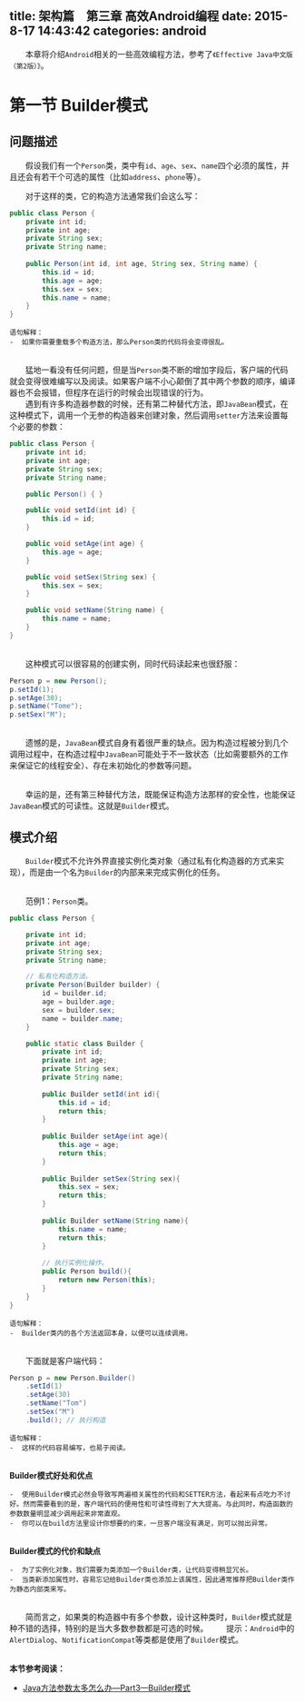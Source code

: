 title: 架构篇　第三章 高效Android编程
date: 2015-8-17 14:43:42
categories: android
---
　　本章将介绍`Android`相关的一些高效编程方法，参考了`《Effective Java中文版（第2版）》`。

# 第一节 Builder模式 #

## 问题描述 ##
　　假设我们有一个`Person`类，类中有`id`、`age`、`sex`、`name`四个必须的属性，并且还会有若干个可选的属性（比如`address`、`phone`等）。

　　对于这样的类，它的构造方法通常我们会这么写：
``` java
public class Person {
    private int id;
    private int age;
    private String sex;
    private String name;
	
    public Person(int id, int age, String sex, String name) {
        this.id = id;
        this.age = age;
        this.sex = sex;
        this.name = name;
    }
}
```
    语句解释：
    -  如果你需要重载多个构造方法，那么Person类的代码将会变得很乱。

<br>　　猛地一看没有任何问题，但是当`Person`类不断的增加字段后，客户端的代码就会变得很难编写以及阅读。如果客户端不小心颠倒了其中两个参数的顺序，编译器也不会报错，但程序在运行的时候会出现错误的行为。
<br>　　遇到有许多构造器参数的时候，还有第二种替代方法，即`JavaBean`模式，在这种模式下，调用一个无参的构造器来创建对象，然后调用`setter`方法来设置每个必要的参数：
``` java
public class Person {
    private int id;
    private int age;
    private String sex;
    private String name;

    public Person() { }

    public void setId(int id) {
        this.id = id;
    }

    public void setAge(int age) {
        this.age = age;
    }

    public void setSex(String sex) {
        this.sex = sex;
    }

    public void setName(String name) {
        this.name = name;
    }
}
```
<br>　　这种模式可以很容易的创建实例，同时代码读起来也很舒服：
``` java
Person p = new Person();
p.setId(1);
p.setAge(30);
p.setName("Tome");
p.setSex("M");
```

<br>　　遗憾的是，`JavaBean`模式自身有着很严重的缺点。因为构造过程被分到几个调用过程中，在构造过程中`JavaBean`可能处于不一致状态（比如需要额外的工作来保证它的线程安全）、存在未初始化的参数等问题。

<br>　　幸运的是，还有第三种替代方法，既能保证构造方法那样的安全性，也能保证`JavaBean`模式的可读性。这就是`Builder`模式。

## 模式介绍 ##
　　`Builder`模式不允许外界直接实例化类对象（通过私有化构造器的方式来实现），而是由一个名为`Builder`的内部来来完成实例化的任务。

<br>　　范例1：`Person`类。
``` java
public class Person {

    private int id;
    private int age;
    private String sex;
    private String name;

    // 私有化构造方法。
    private Person(Builder builder) { 
        id = builder.id;
        age = builder.age;
        sex = builder.sex;
        name = builder.name;
    }

    public static class Builder {
        private int id;
        private int age;
        private String sex;
        private String name;
		
        public Builder setId(int id){
            this.id = id;
            return this;
        }
		
        public Builder setAge(int age){
            this.age = age;
            return this;
        }
		
        public Builder setSex(String sex){
            this.sex = sex;
            return this;
        }
		
        public Builder setName(String name){
            this.name = name;
            return this;
        }
		
        // 执行实例化操作。
        public Person build(){
            return new Person(this);
        }
    }
}
```
    语句解释：
    -  Builder类内的各个方法返回本身，以便可以连续调用。

<br>　　下面就是客户端代码：
``` java
Person p = new Person.Builder()
    .setId(1)
    .setAge(30)
    .setName("Tom")
    .setSex("M")
    .build(); // 执行构造
```
    语句解释：
    -  这样的代码容易编写，也易于阅读。

<br>**Builder模式好处和优点**

	-  使用Builder模式必然会导致写两遍相关属性的代码和SETTER方法，看起来有点吃力不讨好。然而需要看到的是，客户端代码的便用性和可读性得到了大大提高。与此同时，构造函数的参数数量明显减少调用起来非常直观。
	-  你可以在build方法里设计你想要的约束，一旦客户端没有满足，则可以抛出异常。

<br>**Builder模式的代价和缺点**

	-  为了实例化对象，我们需要为类添加一个Builder类，让代码变得稍显冗长。
	-  当类新添加属性时，容易忘记给Builder类也添加上该属性，因此通常推荐把Builder类作为静态内部类来写。

<br>　　简而言之，如果类的构造器中有多个参数，设计这种类时，`Builder`模式就是种不错的选择，特别的是当大多数参数都是可选的时候。
　　提示：`Android`中的`AlertDialog`、`NotificationCompat`等类都是使用了`Builder`模式。

<br>**本节参考阅读：**
- [Java方法参数太多怎么办—Part3—Builder模式](http://www.importnew.com/6605.html)



<br><br>
